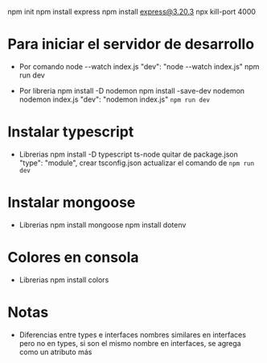 npm init
npm install express
npm install express@3.20.3
npx kill-port 4000

# Para iniciar el servidor de desarrollo

- Por comando
  node --watch index.js
  "dev": "node --watch index.js"
  npm run dev

- Por libreria
  npm install -D nodemon
  npm install -save-dev nodemon
  nodemon index.js
  "dev": "nodemon index.js"
  `npm run dev`

# Instalar typescript

- Librerias
  npm install -D typescript ts-node
  quitar de package.json "type": "module",
  crear tsconfig.json
  actualizar el comando de `npm run dev`

# Instalar mongoose

- Librerias
  npm install mongoose
  npm install dotenv

# Colores en consola

- Librerias
  npm install colors

# Notas

- Diferencias entre types e interfaces
  nombres similares en interfaces pero no en types, si son el mismo nombre en interfaces, se agrega como un atributo más

